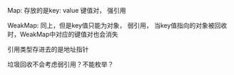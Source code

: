 Map: 存放的是key: value 键值对， 强引用

WeakMap: 同上，但是key值只能为对象， 弱引用， 当key值指向的对象被回收时，WeakMap中对应的键值对也会消失

引用类型存进去的是地址指针

垃圾回收不会考虑弱引用？不能枚举？
